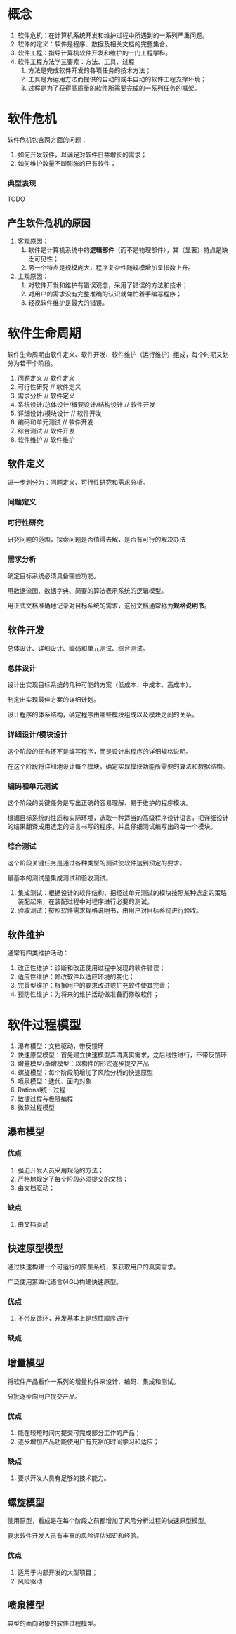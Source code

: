 # 概念
1. 软件危机：在计算机系统开发和维护过程中所遇到的一系列严重问题。
1. 软件的定义：软件是程序、数据及相关文档的完整集合。
1. 软件工程：指导计算机软件开发和维护的一门工程学科。
1. 软件工程方法学三要素：方法、工具、过程
    1. 方法是完成软件开发的各项任务的技术方法；
    1. 工具是为运用方法而提供的自动的或半自动的软件工程支撑环境；
    1. 过程是为了获得高质量的软件所需要完成的一系列任务的框架。

# 软件危机
软件危机包含两方面的问题：
1. 如何开发软件，以满足对软件日益增长的需求；
1. 如何维护数量不断膨胀的已有软件；

### 典型表现
TODO

## 产生软件危机的原因
1. 客观原因：
    1. 软件是计算机系统中的**逻辑部件**（而不是物理部件），其（显著）特点是缺乏可见性；
    1. 另一个特点是规模庞大，程序复杂性随规模增加呈指数上升。
1. 主观原因：
    1. 对软件开发和维护有错误观念，采用了错误的方法和技术；
    1. 对用户的需求没有完整准确的认识就匆忙着手编写程序；
    1. 轻视软件维护是最大的错误。

# 软件生命周期
软件生命周期由软件定义、软件开发、软件维护（运行维护）组成，每个时期又划分为若干个阶段。

1. 问题定义                 // 软件定义
1. 可行性研究               // 软件定义
1. 需求分析                 // 软件定义
1. 系统设计/总体设计/概要设计/结构设计   // 软件开发
1. 详细设计/模块设计            // 软件开发
1. 编码和单元测试               // 软件开发
1. 综合测试                     // 软件开发
1. 软件维护                 // 软件维护

## 软件定义
进一步划分为：问题定义、可行性研究和需求分析。
### 问题定义

### 可行性研究
研究问题的范围，探索问题是否值得去解，是否有可行的解决办法

### 需求分析
确定目标系统必须具备哪些功能。

用数据流图、数据字典、简要的算法表示系统的逻辑模型。

用正式文档准确地记录对目标系统的需求，这份文档通常称为**规格说明书**。


## 软件开发
总体设计、详细设计、编码和单元测试、综合测试。

### 总体设计
设计出实现目标系统的几种可能的方案（低成本、中成本、高成本）。

制定出实现最佳方案的详细计划。

设计程序的体系结构，确定程序由哪些模块组成以及模块之间的关系。

### 详细设计/模块设计
这个阶段的任务还不是编写程序，而是设计出程序的详细规格说明。

在这个阶段将详细地设计每个模块，确定实现模块功能所需要的算法和数据结构。

### 编码和单元测试
这个阶段的关键任务是写出正确的容易理解、易于维护的程序模块。

根据目标系统的性质和实际环境，选取一种适当的高级程序设计语言，把详细设计的结果翻译成用选定的语言书写的程序，并且仔细测试编写出的每一个模块。

### 综合测试
这个阶段关键任务是通过各种类型的测试使软件达到预定的要求。

最基本的测试是集成测试和验收测试。
1. 集成测试：根据设计的软件结构，把经过单元测试的模块按照某种选定的策略装配起来，在装配过程中对程序进行必要的测试。
1. 验收测试：按照软件需求规格说明书，由用户对目标系统进行验收。

## 软件维护


通常有四类维护活动：
1. 改正性维护：诊断和改正使用过程中发现的软件错误；
1. 适应性维护：修改软件以适应环境的变化；
1. 完善型维护：根据用户的要求改进或扩充软件使其完善；
1. 预防性维护：为将来的维护活动做准备而修改软件；



# 软件过程模型
1. 瀑布模型：文档驱动，带反馈环
1. 快速原型模型：首先建立快速模型弄清真实需求，之后线性进行，不带反馈环
1. 增量模型/渐增模型：以构件的形式逐步提交产品
1. 螺旋模型：每个阶段前增加了风险分析的快速原型
1. 喷泉模型：迭代、面向对象
1. Rational统一过程
1. 敏捷过程与极限编程
1. 微软过程模型


## 瀑布模型

### 优点
1. 强迫开发人员采用规范的方法；
1. 严格地规定了每个阶段必须提交的文档；
1. 由文档驱动；

### 缺点
1. 由文档驱动



## 快速原型模型
通过快速构建一个可运行的原型系统，来获取用户的真实需求。

广泛使用第四代语言(4GL)构建快速原型。
### 优点
1. 不带反馈环，开发基本上是线性顺序进行

### 缺点

## 增量模型
将软件产品看作一系列的增量构件来设计、编码、集成和测试。

分批逐步向用户提交产品。

### 优点
1. 能在较短时间内提交可完成部分工作的产品；
1. 逐步增加产品功能使用户有充裕的时间学习和适应；

### 缺点
1. 要求开发人员有足够的技术能力。

## 螺旋模型
使用原型，看成是在每个阶段之前都增加了风险分析过程的快速原型模型。

要求软件开发人员有丰富的风险评估知识和经验。

### 优点
1. 适用于内部开发的大型项目；
1. 风险驱动

## 喷泉模型
典型的面向对象的软件过程模型。





